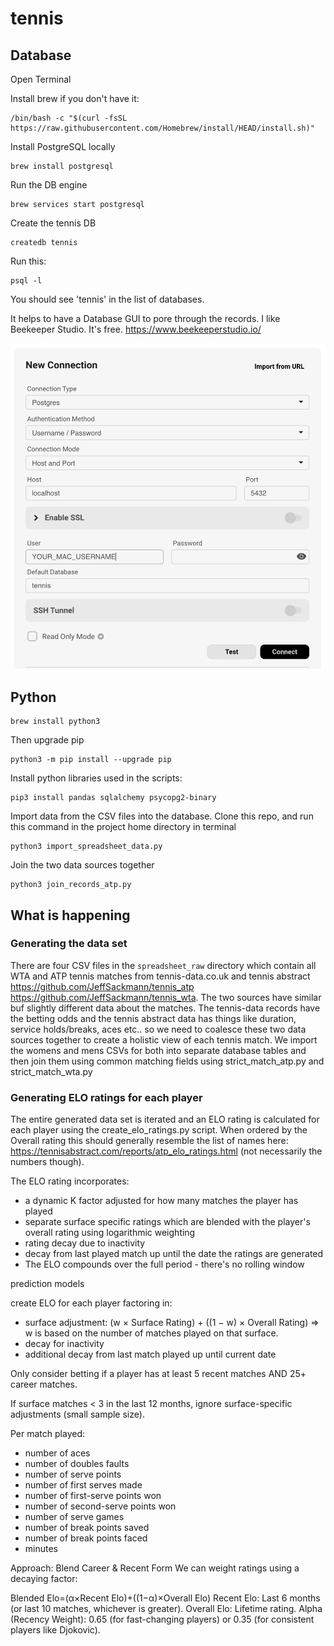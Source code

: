 # tennis
## Database

Open Terminal

Install brew if you don't have it:

    /bin/bash -c "$(curl -fsSL https://raw.githubusercontent.com/Homebrew/install/HEAD/install.sh)"

Install PostgreSQL locally

    brew install postgresql

Run the DB engine

    brew services start postgresql

Create the tennis DB

    createdb tennis

Run this:

    psql -l

You should see 'tennis' in the list of databases.

It helps to have a Database GUI to pore through the records.  I like Beekeeper Studio.  It's free. https://www.beekeeperstudio.io/ 

![Beekeeper Studio connection details](img/BeeKeeperStudioConn.png)

## Python

    brew install python3

Then upgrade pip

    python3 -m pip install --upgrade pip

Install python libraries used in the scripts:

    pip3 install pandas sqlalchemy psycopg2-binary

Import data from the CSV files into the database.  Clone this repo, and run this command in the project home directory in terminal

    python3 import_spreadsheet_data.py

Join the two data sources together

    python3 join_records_atp.py

## What is happening

### Generating the data set

There are four CSV files in the `spreadsheet_raw` directory which contain all WTA and ATP tennis matches from tennis-data.co.uk and tennis abstract https://github.com/JeffSackmann/tennis_atp https://github.com/JeffSackmann/tennis_wta.  The two sources have similar buf slightly different data about the matches.  The tennis-data records have the betting odds and the tennis abstract data has things like duration, service holds/breaks, aces etc.. so we need to coalesce these two data sources together to create a holistic view of each tennis match.  We import the womens and mens CSVs for both into separate database tables and then join them using common matching fields using strict_match_atp.py and strict_match_wta.py

### Generating ELO ratings for each player

The entire generated data set is iterated and an ELO rating is calculated for each player using the create_elo_ratings.py script.  When ordered by the Overall rating this should generally resemble the list of names here: https://tennisabstract.com/reports/atp_elo_ratings.html (not necessarily the numbers though).

The ELO rating incorporates:

- a dynamic K factor adjusted for how many matches the player has played
- separate surface specific ratings which are blended with the player's overall rating using logarithmic weighting
- rating decay due to inactivity
- decay from last played match up until the date the ratings are generated
- The ELO compounds over the full period - there's no rolling window




prediction models

create ELO for each player factoring in:
- surface adjustment: (w × Surface Rating) + ((1 − w) × Overall Rating) => w is based on the number of matches played on that surface.
- decay for inactivity
- additional decay from last match played up until current date

Only consider betting if a player has at least 5 recent matches AND 25+ career matches.

If surface matches < 3 in the last 12 months, ignore surface-specific adjustments (small sample size).

Per match played:
- number of aces
- number of doubles faults
- number of serve points
- number of first serves made
- number of first-serve points won
- number of second-serve points won
- number of serve games
- number of break points saved
- number of break points faced
- minutes

Approach: Blend Career & Recent Form
We can weight ratings using a decaying factor:


Blended Elo=(α×Recent Elo)+((1−α)×Overall Elo)
Recent Elo: Last 6 months (or last 10 matches, whichever is greater).
Overall Elo: Lifetime rating.
Alpha (Recency Weight): 0.65 (for fast-changing players) or 0.35 (for consistent players like Djokovic).